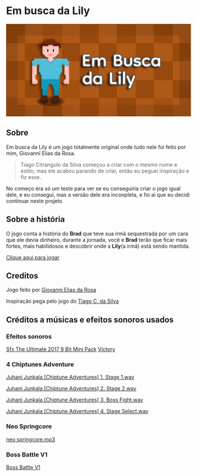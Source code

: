 # Em busca da Lily

![Imagem de capa](https://raw.githubusercontent.com/GiovanniEliasDaRosa/Em-busca-da-Lily/main/Card.png)

## Sobre

Em busca da Lily é um jogo totalmente original onde tudo nele foi feito por mim, Giovanni Elias da Rosa.

> Tiago Citrangulo da Silva começou a criar com o mesmo nome e estilo, mas ele acabou parando de criar, então eu peguei inspiração e fiz esse.

No começo era só um teste para ver se eu conseguiria criar o jogo igual dele, e eu
consegui, mas a versão dele era inconpleta, e foi ai que eu decidi continuar neste projeto

## Sobre a história

O jogo conta a história do **Brad** que teve sua irmã sequestrada por um cara que ele devia dinheiro, durante a jornada, você e **Brad** terão que ficar mais fortes, mais habilidosos e descobrir onde a **Lily**(a irmã) está sendo mantida.

[Clique aqui para jogar](https://giovannieliasdarosa.github.io/Em-busca-da-Lily)

## Creditos

Jogo feito por [Giovanni Elias da Rosa](https://github.com/GiovanniEliasDaRosa)

Inspiração pega pelo jogo do [Tiago C. da Silva](https://github.com/TiagoCitranguloDaSilva)

## Créditos a músicas e efeitos sonoros usados

### Efeitos sonoros

[Sfx The Ultimate 2017 8 Bit Mini Pack](https://opengameart.org/content/sfx-the-ultimate-2017-8-bit-mini-pack)
[Victory](https://opengameart.org/content/victory)

### 4 Chiptunes Adventure

[Juhani Junkala \[Chiptune Adventures\] 1. Stage 1.wav](https://opengameart.org/content/4-chiptunes-adventure)

[Juhani Junkala \[Chiptune Adventures\] 2. Stage 2.wav](https://opengameart.org/content/4-chiptunes-adventure)

[Juhani Junkala \[Chiptune Adventures\] 3. Boss Fight.wav](https://opengameart.org/content/4-chiptunes-adventure)

[Juhani Junkala \[Chiptune Adventures\] 4. Stage Select.wav](https://opengameart.org/content/4-chiptunes-adventure)

### Neo Springcore

[neo springcore.mp3](https://opengameart.org/content/neo-springcore)

### Boss Battle V1

[Boss Battle V1](https://opengameart.org/content/boss-battle-1-8-bit-re-upload)
